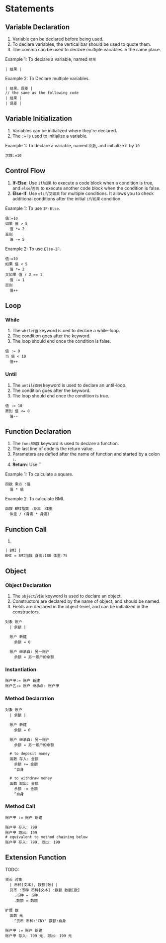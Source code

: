 # Statements

## Variable Declaration

1. Variable can be declared before being used.
2. To declare variables, the vertical bar should be used to quote them.
3. The comma can be used to declare multiple variables in the same place.

Example 1: To declare a variable, named `结果`

```
| 结果 |
```

Example 2: To Declare multiple variables.

```
| 结果，误差 |
// the same as the following code
| 结果 |
| 误差 |
```

## Variable Initialization

1. Variables can be initialized where they're declared.
2. The `:=` is used to initialize a variable.

Example 1: To declare a variable, named `次数`, and initialize it by `10`

```
次数:=10
```

## Control Flow

1. **If-Else**: Use `if`/`如果` to execute a code block when a condition is true, and `else`/`否则` to execute another code block when the condition is false.
2. **Else-If**: Use `elif`/`又如果` for multiple conditions. It allows you to check additional conditions after the initial `if`/`如果` condition.

Example 1: To use `IF-Else`.

```
值:=10
如果 值 > 5
  值 *= 2
否则
  值 -= 5
```

Example 2: To use `Else-IF`.

```
值:=10
如果 值 < 5
  值 *= 2
又如果 值 / 2 == 1 
  值 -= 1
否则
  值++
```

## Loop

### While

1. The `while`/`当` keyword is ued to declare a while-loop.
2. The condition goes after the keyword.
3. The loop should end once the condition is false.

```
值 := 0
当 值 < 10
  值++
```

### Until

1. The `until`/`直到` keyword is used to declare an until-loop.
2. The condition goes after the keyword.
3. The loop should end once the condition is true.

```
值 := 10
直到 值 <= 0
  值--
```

## Function Declaration

1. The `func`/`函数` keyword is used to declare a function.
2. The last line of code is the return value.
3. Parameters are defied after the name of function and started by a colon `:`.
4. **Return**: Use ``

Example 1: To calculate a square.

```
函数 乘方 :值
  值 * 值
```

Example 2. To calculate BMI.

```
函数 BMI指数 :身高 :体重
  体重 / (身高 * 身高)
```

## Function Call

1.

```
| BMI |
BMI = BMI指数 身高:180 体重:75
```

## Object

### Object Declaration

1. The `object`/`对象` keyword is used to declare an object.
2. Constructors are declared by the name of object, and should be named.
3. Fields are declared in the object-level, and can be initialized in the constructors.

```
对象 账户
  | 余额 |
  
  账户 新建
    余额 = 0
  
  账户 继承自: 另一账户
    余额 = 另一账户的余额
```

### Instantiation

```
账户甲:= 账户 新建
账户乙:= 账户 继承自: 账户甲
```

### Method Declaration

```
对象 账户
  | 余额 |

  账户 新建
    余额 = 0
  
  账户 继承自: 另一账户
    余额 = 另一账户的余额

  # to deposit money
  函数 存入: 金额
    余额 += 金额
    ^自身
   
  # to withdraw money
  函数 取出: 金额
    余额 -= 金额
    ^自身
```

### Method Call

```
账户甲 := 账户 新建

账户甲 存入: 799
账户甲 取出: 199
# equivalent to method chaining below
账户甲 存入: 799, 取出: 199
```

## Extension Function

TODO:

```
货币 对象
  | 币种[文本], 数额[数] |
  货币 :币种 币种[文本] :数额 数额[数]
    .币种 = 币种
    .数额 = 数额

扩展 数
  函数 元
    ^货币 币种:"CNY" 数额:自身

账户甲 := 账户 新建
账户甲 存入: 799 元, 取出: 199 元
```
